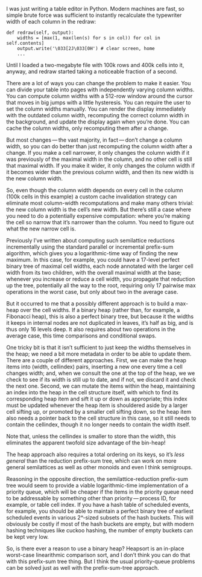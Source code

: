 I was just writing a table editor in Python.  Modern machines are
fast, so simple brute force was sufficient to instantly recalculate
the typewriter width of each column in the redraw:

    def redraw(self, output):
        widths = [max(1, max(len(s) for s in col)) for col in self.contents]
        output.write('\033[2J\033[0H') # clear screen, home
        ...

Until I loaded a two-megabyte file with 100k rows and 400k cells into
it, anyway, and redraw started taking a noticeable fraction of a
second.

There are a lot of ways you can change the problem to make it easier.
You can divide your table into pages with independently varying column
widths.  You can compute column widths with a 512-row window around
the cursor that moves in big jumps with a little hysteresis.  You can
require the user to set the column widths manually.  You can render
the display immediately with the outdated column width, recomputing
the correct column width in the background, and update the display
again when you’re done.  You can cache the column widths, only
recomputing them after a change.

But most changes — the vast majority, in fact — don’t change a column
width, so you can do better than just recomputing the column width
after a change.  If you make a cell narrower, it only changes the
column width if it was previously of the maximal width in the column,
and no other cell is still that maximal width.  If you make it wider,
it only changes the column width if it becomes wider than the previous
column width, and then its new width is the new column width.

So, even though the column width depends on every cell in the column
(100k cells in this example) a custom cache invalidation strategy can
eliminate most column-width recomputations and make many others
trivial: the new column width is the cell’s new width.  But there’s
still a case where you need to do a potentially expensive computation:
where you’re making the cell so narrow that it’s narrower than the
column.  You need to figure out what the new narrow cell is.

Previously I’ve written about computing such semilattice reductions
incrementally using the standard parallel or incremental prefix-sum
algorithm, which gives you a logarithmic-time way of finding the new
maximum.  In this case, for example, you could have a 17-level perfect
binary tree of maximal cell widths, each node annotated with the
larger cell width from its two children, with the overall maximal
width at the base; whenever you increase or reduce a cell width, you
propagate that reduction up the tree, potentially all the way to the
root, requiring only 17 pairwise max operations in the worst case, but
only about two in the average case.

But it occurred to me that a possibly different approach is to build a
max-heap over the cell widths.  If a binary heap (rather than, for
example, a Fibonacci heap), this is also a perfect binary tree, but
because it the widths it keeps in internal nodes are not duplicated in
leaves, it’s half as big, and is thus only 16 levels deep.  It also
requires about two operations in the average case, this time
comparisons and conditional swaps.

One tricky bit is that it isn’t sufficient to just keep the widths
themselves in the heap; we need a bit more metadata in order to be
able to update them.  There are a couple of different approaches.
First, we can make the heap items into (width, cellindex) pairs,
inserting a new one every time a cell changes width; and, when we
consult the one at the top of the heap, we we check to see if its
width is still up to date, and if not, we discard it and check the
next one.  Second, we can mutate the items within the heap,
maintaining an index into the heap in the cell structure itself, with
which to find its corresponding heap item and sift it up or down as
appropriate; this index must be updated whenever the heap item is
shouldered aside by a larger cell sifting up, or promoted by a smaller
cell sifting down, so the heap item also needs a pointer back to the
cell structure in this case, so it still needs to contain the
cellindex, though it no longer needs to contain the width itself.

Note that, unless the cellindex is smaller to store than the width,
this eliminates the apparent twofold size advantage of the bin-heap!

The heap approach also requires a total ordering on its keys, so it’s
*less general* than the reduction prefix-sum tree, which can work on
more general semilattices as well as other monoids and even I think
semigroups.

Reasoning in the opposite direction, the semilattice-reduction
prefix-sum tree would seem to provide a viable logarithmic-time
implementation of a priority queue, which will be cheaper if the items
in the priority queue need to be addressable by something other than
priority — process ID, for example, or table cell index.  If you have
a hash table of scheduled events, for example, you should be able to
maintain a perfect binary tree of earliest scheduled events in various
2*ⁿ*-sized subsets of the hash buckets.  This will obviously be costly
if most of the hash buckets are empty, but with modern hashing
techniques like cuckoo hashing, the number of empty buckets can be
kept very low.

So, is there ever a reason to use a binary heap?  Heapsort is an
in-place worst-case linearithmic comparison sort, and I don’t think
you can do that with this prefix-sum tree thing.  But I think the
usual priority-queue problems can be solved just as well with the
prefix-sum-tree approach.